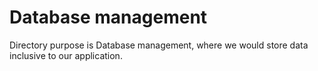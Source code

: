 # Database management
Directory purpose is Database management, where we would store data inclusive to our application.
